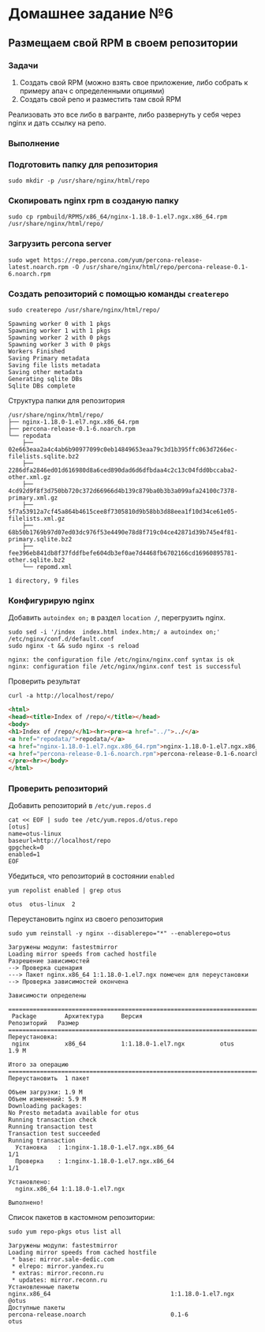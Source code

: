 # Домашнее задание №6

## Размещаем свой RPM в своем репозитории

### Задачи

1. Создать свой RPM (можно взять свое приложение, либо собрать к примеру апач с определенными опциями)
2. Создать свой репо и разместить там свой RPM  

Реализовать это все либо в вагранте, либо развернуть у себя через nginx и дать ссылку на репо.  

### Выполнение

### Подготовить папку для репозитория
  
  ```shell
  sudo mkdir -p /usr/share/nginx/html/repo
  ```

### Скопировать nginx rpm в созданую папку

  ```shell
  sudo cp rpmbuild/RPMS/x86_64/nginx-1.18.0-1.el7.ngx.x86_64.rpm /usr/share/nginx/html/repo/
  ```

### Загрузить percona server

  ```shell
  sudo wget https://repo.percona.com/yum/percona-release-latest.noarch.rpm -O /usr/share/nginx/html/repo/percona-release-0.1-6.noarch.rpm
  ```

### Создать репозиторий с помощью команды `createrepo`

  ```shell
  sudo createrepo /usr/share/nginx/html/repo/
  ```

  ```log
  Spawning worker 0 with 1 pkgs
  Spawning worker 1 with 1 pkgs
  Spawning worker 2 with 0 pkgs
  Spawning worker 3 with 0 pkgs
  Workers Finished
  Saving Primary metadata
  Saving file lists metadata
  Saving other metadata
  Generating sqlite DBs
  Sqlite DBs complete
  ```

Структура папки для репозитория

```log
/usr/share/nginx/html/repo/
├── nginx-1.18.0-1.el7.ngx.x86_64.rpm
├── percona-release-0.1-6.noarch.rpm
└── repodata
    ├── 02e663eaa2a4c4ab6b90977099c0eb14849653eaa79c3d1b395ffc063d7266ec-filelists.sqlite.bz2
    ├── 2286dfa2846ed01d616980d8a6ced890dad6d6dfbdaa4c2c13c04fdd0bccaba2-other.xml.gz
    ├── 4cd92d9f8f3d750bb720c372d66966d4b139c879ba0b3b3a099afa24100c7378-primary.xml.gz
    ├── 5f7a53912a7cf45a864b4615cee8f7305810d9b58bb3d88eea1f10d34ce61e05-filelists.xml.gz
    ├── 68b50b1769b97d07ed03dc976f53e4490e78d8f719c04ce42871d39b745e4f81-primary.sqlite.bz2
    ├── fee396eb841db8f37fddfbefe604db3ef0ae7d4468fb6702166cd16960895781-other.sqlite.bz2
    └── repomd.xml

1 directory, 9 files
```

### Конфигурирую nginx

Добавить `autoindex on;` в раздел `location /`, перегрузить nginx.

```shell
sudo sed -i '/index  index.html index.htm;/ a autoindex on;' /etc/nginx/conf.d/default.conf
sudo nginx -t && sudo nginx -s reload
```

```log
nginx: the configuration file /etc/nginx/nginx.conf syntax is ok
nginx: configuration file /etc/nginx/nginx.conf test is successful
```

Проверить результат

```shell
curl -a http://localhost/repo/
```

```html
<html>
<head><title>Index of /repo/</title></head>
<body>
<h1>Index of /repo/</h1><hr><pre><a href="../">../</a>
<a href="repodata/">repodata/</a>                                          24-Feb-2021 10:29                   -
<a href="nginx-1.18.0-1.el7.ngx.x86_64.rpm">nginx-1.18.0-1.el7.ngx.x86_64.rpm</a>                  24-Feb-2021 10:22             2022124
<a href="percona-release-0.1-6.noarch.rpm">percona-release-0.1-6.noarch.rpm</a>                   13-Jun-2018 06:34               14520
</pre><hr></body>
</html>
```

### Проверить репозиторий

Добавить репозиторий в `/etc/yum.repos.d`

```shell
cat << EOF | sudo tee /etc/yum.repos.d/otus.repo
[otus]
name=otus-linux
baseurl=http://localhost/repo
gpgcheck=0
enabled=1
EOF
```

Убедиться, что репозиторий в состоянии `enabled`

```shell
yum repolist enabled | grep otus
```

```log
otus  otus-linux  2
```

Переустановить nginx из своего репозитория

```shell
sudo yum reinstall -y nginx --disablerepo="*" --enablerepo=otus
```

```log
Загружены модули: fastestmirror
Loading mirror speeds from cached hostfile
Разрешение зависимостей
--> Проверка сценария
---> Пакет nginx.x86_64 1:1.18.0-1.el7.ngx помечен для переустановки
--> Проверка зависимостей окончена

Зависимости определены

================================================================================
 Package        Архитектура     Версия                      Репозиторий   Размер
================================================================================
Переустановка:
 nginx          x86_64          1:1.18.0-1.el7.ngx          otus          1.9 M

Итого за операцию
================================================================================
Переустановить  1 пакет

Объем загрузки: 1.9 M
Объем изменений: 5.9 M
Downloading packages:
No Presto metadata available for otus
Running transaction check
Running transaction test
Transaction test succeeded
Running transaction
  Установка   : 1:nginx-1.18.0-1.el7.ngx.x86_64                             1/1 
  Проверка    : 1:nginx-1.18.0-1.el7.ngx.x86_64                             1/1 

Установлено:
  nginx.x86_64 1:1.18.0-1.el7.ngx                                               

Выполнено!
```

Список пакетов в кастомном репозитории:

```shell
sudo yum repo-pkgs otus list all
```

```log
Загружены модули: fastestmirror
Loading mirror speeds from cached hostfile
 * base: mirror.sale-dedic.com
 * elrepo: mirror.yandex.ru
 * extras: mirror.reconn.ru
 * updates: mirror.reconn.ru
Установленные пакеты
nginx.x86_64                                  1:1.18.0-1.el7.ngx                        @otus
Доступные пакеты
percona-release.noarch                        0.1-6                                     otus
```
